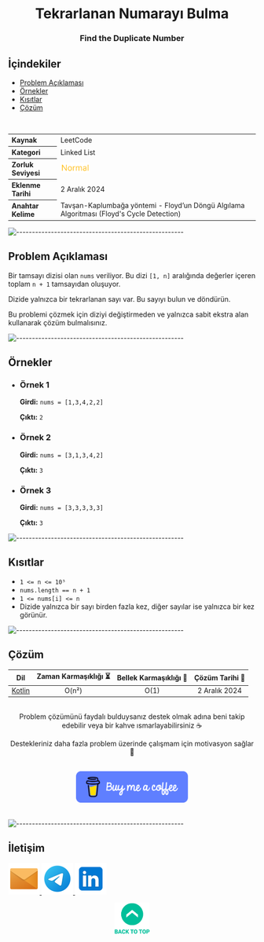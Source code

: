<h1 align="center">
Tekrarlanan Numarayı Bulma<a name="article-top"></a>
</h1>
<h3 align="center">Find the Duplicate Number</h3>

## İçindekiler

- [Problem Açıklaması](#problem-açıklaması)
- [Örnekler](#örnekler)
- [Kısıtlar](#kısıtlar)
- [Çözüm](#çözüm)

<br>

<table>
  <tr>
    <th style="text-align: left; font-weight: bold;">Kaynak</th>
    <td style="text-align: left;">LeetCode</td>
  </tr>
  <tr>
    <th style="text-align: left; font-weight: bold;">Kategori</th>
    <td style="text-align: left;">Linked List</td>
  </tr>
  <tr>
    <th style="text-align: left; font-weight: bold;">Zorluk Seviyesi</th>
    <td style="text-align: left;"> <img src="../0) İçerik Resources/Zorluk Seviyeleri/Normal.png" alt="Normal" height="20"/> </td>
  </tr>
  <tr>
    <th style="text-align: left; font-weight: bold;">Eklenme Tarihi</th>
    <td style="text-align: left;">2 Aralık 2024</td>
  </tr>
    <tr>
    <th style="text-align: left; font-weight: bold;">Anahtar Kelime</th>
    <td style="text-align: left;">Tavşan-Kaplumbağa yöntemi - Floyd’un Döngü Algılama Algoritması (Floyd's Cycle Detection)</td>
  </tr>
</table>


![-----------------------------------------------------](../../Readme%20Resources/Çizgi.png)

## Problem Açıklaması 

Bir tamsayı dizisi olan `nums` veriliyor. Bu dizi `[1, n]` aralığında değerler
içeren toplam `n + 1` tamsayıdan oluşuyor.

Dizide yalnızca bir tekrarlanan sayı var. Bu sayıyı bulun ve döndürün.

Bu problemi çözmek için diziyi değiştirmeden ve yalnızca
sabit ekstra alan kullanarak çözüm bulmalısınız.

![-----------------------------------------------------](../../Readme%20Resources/Çizgi.png)

## Örnekler

- ### Örnek 1

  **Girdi:** `nums = [1,3,4,2,2]`

  **Çıktı:** `2`

- ### Örnek 2

  **Girdi:** `nums = [3,1,3,4,2]`

  **Çıktı:** `3`

- ### Örnek 3

  **Girdi:** `nums = [3,3,3,3,3]`

  **Çıktı:** `3`


![-----------------------------------------------------](../../Readme%20Resources/Çizgi.png)

## Kısıtlar

- `1 <= n <= 10⁵`
- `nums.length == n + 1`
- `1 <= nums[i] <= n`
- Dizide yalnızca bir sayı birden fazla kez, diğer sayılar ise yalnızca bir kez görünür.


![-----------------------------------------------------](../../Readme%20Resources/Çizgi.png)

## Çözüm

<table>
  <thead>
    <tr>
      <th>Dil</th>
      <th>Zaman Karmaşıklığı ⏳</th>
      <th>Bellek Karmaşıklığı 🧠</th>
      <th>Çözüm Tarihi 📅</th>
    </tr>
  </thead>
  <tbody>
    <tr>
      <td> <a href="./Kotlin - nkare.kt" target="_blank">Kotlin</a> </td>
      <td align="center">O(n²)</td>
      <td align="center">O(1)</td>
      <td align="center">2 Aralık 2024</td>
    </tr>
  </tbody>
</table>

<br>

<div align="center">
Problem çözümünü faydalı bulduysanız destek olmak adına beni takip edebilir veya bir kahve ısmarlayabilirsiniz ☕

Destekleriniz daha fazla problem üzerinde çalışmam için motivasyon sağlar 🚀
</div>

<br>

<div align="center">
  <a href="https://buymeacoffee.com/mustafatoktas" target="_blank"> <img src="../../Readme Resources/İletişim/Buy Me a Coffee.png" alt="Buy Me a Coffee" height="64"/> </a>
</div>

<br>


![-----------------------------------------------------](../../Readme%20Resources/Çizgi.png)

## İletişim

<a href="mailto:info@mustafatoktas.com"              target="_blank"> <img src="../../Readme Resources/İletişim/Mail.png"     alt="Mail"     width="64"/> </a>
<a href="https://t.me/mustafatoktas00"               target="_blank"> <img src="../../Readme Resources/İletişim/Telegram.png" alt="Telegram" width="64"/> </a>
<a href="https://www.linkedin.com/in/mustafatoktas/" target="_blank"> <img src="../../Readme Resources/İletişim/LinkedIn.png" alt="LinkedIn" width="64"/> </a>

<p align="center">
  <a href="#article-top"> <img src="../../Readme Resources/Back to Top.png" alt="Back to Top" height="64"/> </a>
</p>
